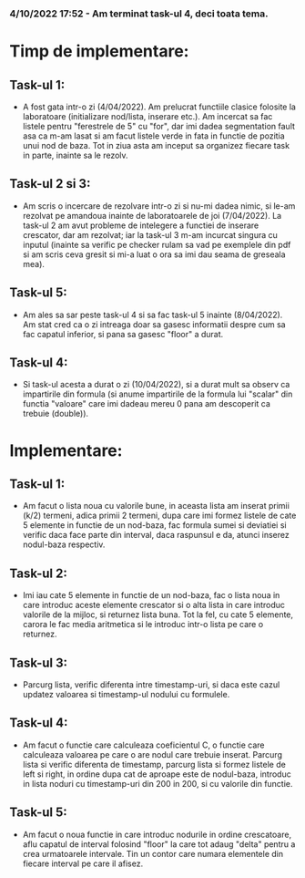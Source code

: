 ### 4/10/2022 17:52 - Am terminat task-ul 4, deci toata tema.

# Timp de implementare: 

## Task-ul 1:

- A fost gata intr-o zi (4/04/2022). Am prelucrat functiile clasice folosite la laboratoare (initializare nod/lista, inserare etc.). Am incercat sa fac listele pentru 
"ferestrele de 5" cu "for", dar imi dadea segmentation fault asa ca m-am lasat si am facut listele verde in fata in functie de pozitia unui nod de baza. Tot in ziua asta 
am inceput sa organizez fiecare task in parte, inainte sa le rezolv.

## Task-ul 2 si 3:

- Am scris o incercare de rezolvare intr-o zi si nu-mi dadea nimic, si le-am rezolvat pe amandoua inainte de laboratoarele de joi (7/04/2022). La task-ul 2 am avut probleme
de intelegere a functiei de inserare crescator, dar am rezolvat; iar la task-ul 3 m-am incurcat singura cu inputul (inainte sa verific pe checker rulam sa vad pe exemplele
din pdf si am scris ceva gresit si mi-a luat o ora sa imi dau seama de greseala mea).

## Task-ul 5:

- Am ales sa sar peste task-ul 4 si sa fac task-ul 5 inainte (8/04/2022). Am stat cred ca o zi intreaga doar sa gasesc informatii despre cum sa fac capatul inferior, si 
pana sa gasesc "floor" a durat.

## Task-ul 4:

- Si task-ul acesta a durat o zi (10/04/2022), si a durat mult sa observ ca impartirile din formula (si anume impartirile de la formula lui "scalar" din functia "valoare"
care imi dadeau mereu 0 pana am descoperit ca trebuie (double)).

# Implementare: 

## Task-ul 1:

- Am facut o lista noua cu valorile bune, in aceasta lista am inserat primii (k/2) termeni, adica primii 2 termeni, dupa care imi formez listele de cate 5 elemente in 
functie de un nod-baza, fac formula sumei si deviatiei si verific daca face parte din interval, daca raspunsul e da, atunci inserez nodul-baza respectiv.

## Task-ul 2:

- Imi iau cate 5 elemente in functie de un nod-baza, fac o lista noua in care introduc aceste elemente crescator si o alta lista in care introduc valorile de la mijloc, 
si returnez lista buna. Tot la fel, cu cate 5 elemente, carora le fac media aritmetica si le introduc intr-o lista pe care o returnez.

## Task-ul 3:

- Parcurg lista, verific diferenta intre timestamp-uri, si daca este cazul updatez valoarea si timestamp-ul nodului cu formulele.

## Task-ul 4:

- Am facut o functie care calculeaza coeficientul C, o functie care calculeaza valoarea pe care o are nodul care trebuie inserat. Parcurg lista si verific diferenta de 
timestamp, parcurg lista si formez listele de left si right, in ordine dupa cat de aproape este de nodul-baza, introduc in lista noduri cu timestamp-uri din 200 in 200,
si cu valorile din functie.

## Task-ul 5:

- Am facut o noua functie in care introduc nodurile in ordine crescatoare, aflu capatul de interval folosind "floor" la care tot adaug "delta" pentru a crea urmatoarele 
intervale. Tin un contor care numara elementele din fiecare interval pe care il afisez.
